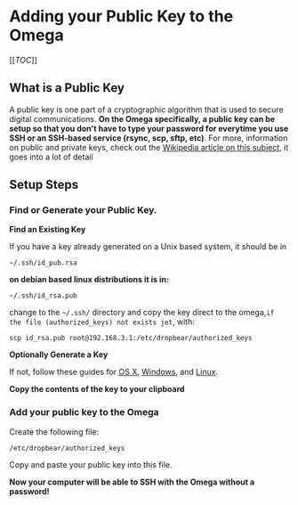 # Adding your Public Key to the Omega

[[_TOC_]]

## What is a Public Key

A public key is one part of a cryptographic algorithm that is used to secure digital communications. **On the Omega specifically, a public key can be setup so that you don't have to type your password for everytime you use SSH or an SSH-based service (rsync, scp, sftp, etc)**. For more, information on public and private keys, check out the [Wikipedia article on this subject](https://en.wikipedia.org/wiki/Public-key_cryptography), it goes into a lot of detail


## Setup Steps

### Find or Generate your Public Key.

**Find an Existing Key**

If you have a key already generated on a Unix based system, it should be in 
```
~/.ssh/id_pub.rsa
```

**on debian based linux distributions it is in:**
```
~/.ssh/id_rsa.pub
```
change to the ```~/.ssh/``` directory and copy the key direct to the omega,```if the file (authorized_keys) not exists jet```, with:
```
scp id_rsa.pub root@192.168.3.1:/etc/dropbear/authorized_keys
```

**Optionally Generate a Key**

If not, follow these guides for [OS X](https://help.github.com/articles/generating-an-ssh-key/#platform-mac), [Windows](https://help.github.com/articles/generating-an-ssh-key/#platform-windows), and [Linux](https://help.github.com/articles/generating-an-ssh-key/#platform-linux).

**Copy the contents of the key to your clipboard**

### Add your public key to the Omega

Create the following file:
```
/etc/dropbear/authorized_keys
```

Copy and paste your public key into this file.

**Now your computer will be able to SSH with the Omega without a password!**
